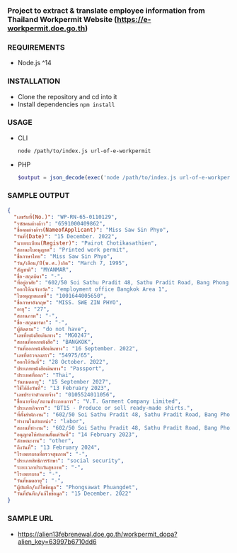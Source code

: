 ### Project to extract & translate employee information from Thailand Workpermit Website (https://e-workpermit.doe.go.th)

### REQUIREMENTS

- Node.js ^14

### INSTALLATION

- Clone the repository and cd into it
- Install dependencies `npm install`

### USAGE

- CLI

  ```bash
  node /path/to/index.js url-of-e-workpermit
  ```

- PHP
  ```php
  $output = json_decode(exec('node /path/to/index.js url-of-e-workpermit'),true)
  ```

### SAMPLE OUTPUT

```json
{
  "เลขรับที่(No.)": "WP-RN-65-0110129",
  "รหัสคนต่างด้าว": "6591000409862",
  "ชื่อคนต่างด้าว(NameofApplicant)": "Miss Saw Sin Phyo",
  "วันที่(Date)": "15 December. 2022",
  "นายทะเบียน(Register)": "Pairot Chotikasathien",
  "สถานะใบอนุญาต": "Printed work permit",
  "ชื่อภาษาไทย": "Miss Saw Sin Phyo",
  "วัน/เดือน/ปี(พ.ศ.)เกิด": "March 7, 1995",
  "สัญชาติ": "MYANMAR",
  "ชื่อ-สกุลบิดา": "-",
  "ที่อยู่อาศัย": "602/50 Soi Sathu Pradit 48, Sathu Pradit Road, Bang Phong Phang Subdistrict, Yannawa District, Bangkok 10120",
  "ออกให้ณจังหวัด": "employment office Bangkok Area 1",
  "ใบอนุญาตเลขที่": "1001644005650",
  "ชื่อภาษาอังกฤษ": "MISS. SWE ZIN PHYO",
  "อายุ": "27",
  "สถานภาพ": "-",
  "ชื่อ-สกุลมารดา": "-",
  "ผู้ติดตาม": "do not have",
  "เลขที่หนังสือเดินทาง": "MG0247",
  "สถานที่ออกหนังสือ": "BANGKOK",
  "วันที่ออกหนังสือเดินทาง": "16 September. 2022",
  "เลขที่ตรวจลงตรา": "54975/65",
  "ออกให้วันที่": "28 October. 2022",
  "ประเภทหนังสือเดินทาง": "Passport",
  "ประเทศที่ออก": "Thai",
  "วันหมดอายุ": "15 September 2027",
  "ใช้ได้ถึงวันที่": "13 February 2023",
  "เลขประจำตัวนายจ้าง": "0105524011056",
  "ชื่อนายจ้าง/สถานประกอบการ": "V.T. Garment Company Limited",
  "ประเภทกิจการ": "BT15 - Produce or sell ready-made shirts.",
  "ที่ตั้งสำนักงาน": "602/50 Soi Sathu Pradit 48, Sathu Pradit Road, Bang Phong Phang Subdistrict, Yannawa District, Bangkok 10120",
  "ทำงานในตำแหน่ง": "labor",
  "สถานที่ทำงาน": "602/50 Soi Sathu Pradit 48, Sathu Pradit Road, Bang Phong Phang Subdistrict, Yannawa District, Bangkok 10120",
  "อนุญาตให้ทำงานตั้งแต่วันที่": "14 February 2023",
  "ลักษณะงาน": "other",
  "ถึงวันที่": "13 February 2024",
  "โรงพยาบาลที่ตรวจสุขภาพ": "-",
  "ประเภทสิทธิการรักษา": "social security",
  "ระยะเวลาประกันสุขภาพ": "-",
  "โรงพยาบาล": "-",
  "วันที่หมดอายุ": "-",
  "ผู้บันทึก/แก้ไขข้อมูล": "Phongsawat Phuangdet",
  "วันที่บันทึก/แก้ไขข้อมูล": "15 December. 2022"
}
```

### SAMPLE URL

- https://alien13febrenewal.doe.go.th/workpermit_dopa?alien_key=63997b6710dd6

